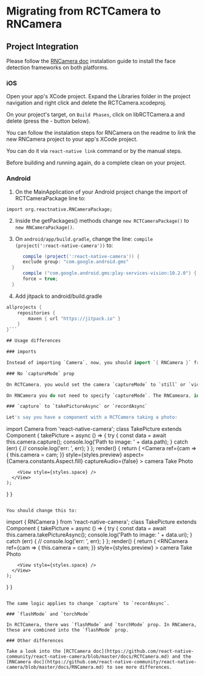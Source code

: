 # Migrating from RCTCamera to RNCamera

## Project Integration

Please follow the [RNCamera doc](https://github.com/react-native-community/react-native-camera/blob/master/docs/RNCamera.md) instalation guide to install the face detection frameworks on both platforms.

### iOS

Open your app's XCode project. Expand the Libraries folder in the project navigation and right click and delete the RCTCamera.xcodeproj.

On your project's target, on `Build Phases`, click on libRCTCamera.a and delete (press the - button below).

You can follow the instalation steps for RNCamera on the readme to link the new RNCamera project to your app's XCode project.

You can do it via `react-native link` command or by the manual steps.

Before building and running again, do a complete clean on your project.


### Android

1. On the MainApplication of your Android project change the import of RCTCameraPackage line to:
```
import org.reactnative.RNCameraPackage;
```

2. Inside the getPackages() methods change `new RCTCameraPackage()` to `new RNCameraPackage()`.

3. On `android/app/build.gradle`, change the line: `compile (project(':react-native-camera'))` to:
  ```gradle
        compile (project(':react-native-camera')) {
        exclude group: "com.google.android.gms"
    }
        compile ("com.google.android.gms:play-services-vision:10.2.0") {
        force = true;
    }
  ```

4. Add jitpack to android/build.gradle
```gradle
allprojects {
    repositories {
        maven { url "https://jitpack.io" }
    }
}```

## Usage differences

### imports

Instead of importing `Camera`, now, you should import `{ RNCamera }` from `react-native-camera`.

### No `captureMode` prop

On RCTCamera, you would set the camera `captureMode` to `still` or `video` and you could only record or take a picture depending on the `captureMode` of your `Camera`.

On RNCamera you do not need to specify `captureMode`. The RNCameara, in any state, can record or take a picture calling the appropriate method.

### `capture` to `takePictureAsync` or `recordAsync`

Let's say you have a component with a RCTCamera taking a photo:
```
import Camera from 'react-native-camera';
class TakePicture extends Component {
takePicture = async () => {
    try {
      const data = await this.camera.capture();
      console.log('Path to image: ' + data.path);
    } catch (err) {
      // console.log('err: ', err);
    }
  };
render() {
    return (
      <View style={styles.container}>
        <Camera
          ref={cam => {
            this.camera = cam;
          }}
          style={styles.preview}
          aspect={Camera.constants.Aspect.fill}
          captureAudio={false}
        >
          <View style={styles.captureContainer}>
            <TouchableOpacity style={styles.capture} onPress={this.takePicture}>
              <Icon style={styles.iconCamera}>camera</Icon>
              <Text>Take Photo</Text>
            </TouchableOpacity>
          </View>
        </Camera>

        <View style={styles.space} />
      </View>
    );
  }
}
```

You should change this to:
```
import { RNCamera } from 'react-native-camera';
class TakePicture extends Component {
takePicture = async () => {
    try {
      const data = await this.camera.takePictureAsync();
      console.log('Path to image: ' + data.uri);
    } catch (err) {
      // console.log('err: ', err);
    }
  };
render() {
    return (
      <View style={styles.container}>
        <RNCamera
          ref={cam => {
            this.camera = cam;
          }}
          style={styles.preview}
        >
          <View style={styles.captureContainer}>
            <TouchableOpacity style={styles.capture} onPress={this.takePicture}>
              <Icon style={styles.iconCamera}>camera</Icon>
              <Text>Take Photo</Text>
            </TouchableOpacity>
          </View>
        </RNCamera>

        <View style={styles.space} />
      </View>
    );
  }
}
```

The same logic applies to change `capture` to `recordAsync`.

### `flashMode` and `torchMode`

In RCTCamera, there was `flashMode` and `torchMode` prop. In RNCamera, these are combined into the `flashMode` prop.

### Other differences

Take a look into the [RCTCamera doc](https://github.com/react-native-community/react-native-camera/blob/master/docs/RCTCamera.md) and the [RNCamera doc](https://github.com/react-native-community/react-native-camera/blob/master/docs/RNCamera.md) to see more differences.